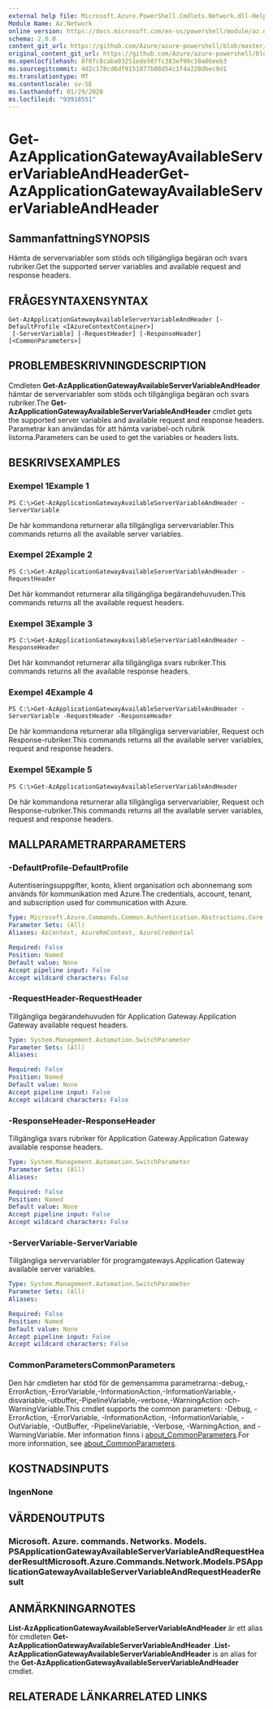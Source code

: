 ```yaml
---
external help file: Microsoft.Azure.PowerShell.Cmdlets.Network.dll-Help.xml
Module Name: Az.Network
online version: https://docs.microsoft.com/en-us/powershell/module/az.network/get-azapplicationgatewayavailableservervariableandheader
schema: 2.0.0
content_git_url: https://github.com/Azure/azure-powershell/blob/master/src/Network/Network/help/Get-AzApplicationGatewayAvailableServerVariableAndHeader.md
original_content_git_url: https://github.com/Azure/azure-powershell/blob/master/src/Network/Network/help/Get-AzApplicationGatewayAvailableServerVariableAndHeader.md
ms.openlocfilehash: 8f0fc8caba03251ede507fc383ef99c10a06eeb3
ms.sourcegitcommit: 4d2c178cd6df9151877b08d54c1f4a228dbec9d1
ms.translationtype: MT
ms.contentlocale: sv-SE
ms.lasthandoff: 01/29/2020
ms.locfileid: "93918551"
---
```

# <span data-ttu-id="4d41f-101">Get-AzApplicationGatewayAvailableServerVariableAndHeader</span><span class="sxs-lookup"><span data-stu-id="4d41f-101">Get-AzApplicationGatewayAvailableServerVariableAndHeader</span></span>

## <span data-ttu-id="4d41f-102">Sammanfattning</span><span class="sxs-lookup"><span data-stu-id="4d41f-102">SYNOPSIS</span></span>
<span data-ttu-id="4d41f-103">Hämta de servervariabler som stöds och tillgängliga begäran och svars rubriker.</span><span class="sxs-lookup"><span data-stu-id="4d41f-103">Get the supported server variables and available request and response headers.</span></span>

## <span data-ttu-id="4d41f-104">FRÅGESYNTAXEN</span><span class="sxs-lookup"><span data-stu-id="4d41f-104">SYNTAX</span></span>

```
Get-AzApplicationGatewayAvailableServerVariableAndHeader [-DefaultProfile <IAzureContextContainer>]
 [-ServerVariable] [-RequestHeader] [-ResponseHeader] [<CommonParameters>]
```

## <span data-ttu-id="4d41f-105">PROBLEMBESKRIVNING</span><span class="sxs-lookup"><span data-stu-id="4d41f-105">DESCRIPTION</span></span>
<span data-ttu-id="4d41f-106">Cmdleten **Get-AzApplicationGatewayAvailableServerVariableAndHeader** hämtar de servervariabler som stöds och tillgängliga begäran och svars rubriker.</span><span class="sxs-lookup"><span data-stu-id="4d41f-106">The **Get-AzApplicationGatewayAvailableServerVariableAndHeader** cmdlet gets the supported server variables and available request and response headers.</span></span> <span data-ttu-id="4d41f-107">Parametrar kan användas för att hämta variabel-och rubrik listorna.</span><span class="sxs-lookup"><span data-stu-id="4d41f-107">Parameters can be used to get the variables or headers lists.</span></span>

## <span data-ttu-id="4d41f-108">BESKRIVS</span><span class="sxs-lookup"><span data-stu-id="4d41f-108">EXAMPLES</span></span>

### <span data-ttu-id="4d41f-109">Exempel 1</span><span class="sxs-lookup"><span data-stu-id="4d41f-109">Example 1</span></span>
```
PS C:\>Get-AzApplicationGatewayAvailableServerVariableAndHeader -ServerVariable
```

<span data-ttu-id="4d41f-110">De här kommandona returnerar alla tillgängliga servervariabler.</span><span class="sxs-lookup"><span data-stu-id="4d41f-110">This commands returns all the available server variables.</span></span>

### <span data-ttu-id="4d41f-111">Exempel 2</span><span class="sxs-lookup"><span data-stu-id="4d41f-111">Example 2</span></span>
```
PS C:\>Get-AzApplicationGatewayAvailableServerVariableAndHeader -RequestHeader
```

<span data-ttu-id="4d41f-112">Det här kommandot returnerar alla tillgängliga begärandehuvuden.</span><span class="sxs-lookup"><span data-stu-id="4d41f-112">This commands returns all the available request headers.</span></span>

### <span data-ttu-id="4d41f-113">Exempel 3</span><span class="sxs-lookup"><span data-stu-id="4d41f-113">Example 3</span></span>
```
PS C:\>Get-AzApplicationGatewayAvailableServerVariableAndHeader -ResponseHeader
```

<span data-ttu-id="4d41f-114">Det här kommandot returnerar alla tillgängliga svars rubriker.</span><span class="sxs-lookup"><span data-stu-id="4d41f-114">This commands returns all the available response headers.</span></span>

### <span data-ttu-id="4d41f-115">Exempel 4</span><span class="sxs-lookup"><span data-stu-id="4d41f-115">Example 4</span></span>
```
PS C:\>Get-AzApplicationGatewayAvailableServerVariableAndHeader - ServerVariable -RequestHeader -ResponseHeader
```

<span data-ttu-id="4d41f-116">De här kommandona returnerar alla tillgängliga servervariabler, Request och Response-rubriker.</span><span class="sxs-lookup"><span data-stu-id="4d41f-116">This commands returns all the available server variables, request and response headers.</span></span>

### <span data-ttu-id="4d41f-117">Exempel 5</span><span class="sxs-lookup"><span data-stu-id="4d41f-117">Example 5</span></span>
```
PS C:\>Get-AzApplicationGatewayAvailableServerVariableAndHeader
```

<span data-ttu-id="4d41f-118">De här kommandona returnerar alla tillgängliga servervariabler, Request och Response-rubriker.</span><span class="sxs-lookup"><span data-stu-id="4d41f-118">This commands returns all the available server variables, request and response headers.</span></span>

## <span data-ttu-id="4d41f-119">MALLPARAMETRAR</span><span class="sxs-lookup"><span data-stu-id="4d41f-119">PARAMETERS</span></span>

### <span data-ttu-id="4d41f-120">-DefaultProfile</span><span class="sxs-lookup"><span data-stu-id="4d41f-120">-DefaultProfile</span></span>
<span data-ttu-id="4d41f-121">Autentiseringsuppgifter, konto, klient organisation och abonnemang som används för kommunikation med Azure.</span><span class="sxs-lookup"><span data-stu-id="4d41f-121">The credentials, account, tenant, and subscription used for communication with Azure.</span></span>

```yaml
Type: Microsoft.Azure.Commands.Common.Authentication.Abstractions.Core.IAzureContextContainer
Parameter Sets: (All)
Aliases: AzContext, AzureRmContext, AzureCredential

Required: False
Position: Named
Default value: None
Accept pipeline input: False
Accept wildcard characters: False
```

### <span data-ttu-id="4d41f-122">-RequestHeader</span><span class="sxs-lookup"><span data-stu-id="4d41f-122">-RequestHeader</span></span>
<span data-ttu-id="4d41f-123">Tillgängliga begärandehuvuden för Application Gateway.</span><span class="sxs-lookup"><span data-stu-id="4d41f-123">Application Gateway available request headers.</span></span>

```yaml
Type: System.Management.Automation.SwitchParameter
Parameter Sets: (All)
Aliases:

Required: False
Position: Named
Default value: None
Accept pipeline input: False
Accept wildcard characters: False
```

### <span data-ttu-id="4d41f-124">-ResponseHeader</span><span class="sxs-lookup"><span data-stu-id="4d41f-124">-ResponseHeader</span></span>
<span data-ttu-id="4d41f-125">Tillgängliga svars rubriker för Application Gateway.</span><span class="sxs-lookup"><span data-stu-id="4d41f-125">Application Gateway available response headers.</span></span>

```yaml
Type: System.Management.Automation.SwitchParameter
Parameter Sets: (All)
Aliases:

Required: False
Position: Named
Default value: None
Accept pipeline input: False
Accept wildcard characters: False
```

### <span data-ttu-id="4d41f-126">-ServerVariable</span><span class="sxs-lookup"><span data-stu-id="4d41f-126">-ServerVariable</span></span>
<span data-ttu-id="4d41f-127">Tillgängliga servervariabler för programgateways.</span><span class="sxs-lookup"><span data-stu-id="4d41f-127">Application Gateway available server variables.</span></span>

```yaml
Type: System.Management.Automation.SwitchParameter
Parameter Sets: (All)
Aliases:

Required: False
Position: Named
Default value: None
Accept pipeline input: False
Accept wildcard characters: False
```

### <span data-ttu-id="4d41f-128">CommonParameters</span><span class="sxs-lookup"><span data-stu-id="4d41f-128">CommonParameters</span></span>
<span data-ttu-id="4d41f-129">Den här cmdleten har stöd för de gemensamma parametrarna:-debug,-ErrorAction,-ErrorVariable,-InformationAction,-InformationVariable,-disvariable,-utbuffer,-PipelineVariable,-verbose,-WarningAction och-WarningVariable.</span><span class="sxs-lookup"><span data-stu-id="4d41f-129">This cmdlet supports the common parameters: -Debug, -ErrorAction, -ErrorVariable, -InformationAction, -InformationVariable, -OutVariable, -OutBuffer, -PipelineVariable, -Verbose, -WarningAction, and -WarningVariable.</span></span> <span data-ttu-id="4d41f-130">Mer information finns i [about_CommonParameters](https://go.microsoft.com/fwlink/?LinkID=113216).</span><span class="sxs-lookup"><span data-stu-id="4d41f-130">For more information, see [about_CommonParameters](https://go.microsoft.com/fwlink/?LinkID=113216).</span></span>

## <span data-ttu-id="4d41f-131">KOSTNADS</span><span class="sxs-lookup"><span data-stu-id="4d41f-131">INPUTS</span></span>

### <span data-ttu-id="4d41f-132">Ingen</span><span class="sxs-lookup"><span data-stu-id="4d41f-132">None</span></span>

## <span data-ttu-id="4d41f-133">VÄRDEN</span><span class="sxs-lookup"><span data-stu-id="4d41f-133">OUTPUTS</span></span>

### <span data-ttu-id="4d41f-134">Microsoft. Azure. commands. Networks. Models. PSApplicationGatewayAvailableServerVariableAndRequestHeaderResult</span><span class="sxs-lookup"><span data-stu-id="4d41f-134">Microsoft.Azure.Commands.Network.Models.PSApplicationGatewayAvailableServerVariableAndRequestHeaderResult</span></span>

## <span data-ttu-id="4d41f-135">ANMÄRKNINGAR</span><span class="sxs-lookup"><span data-stu-id="4d41f-135">NOTES</span></span>
<span data-ttu-id="4d41f-136">**List-AzApplicationGatewayAvailableServerVariableAndHeader** är ett alias för cmdleten **Get-AzApplicationGatewayAvailableServerVariableAndHeader** .</span><span class="sxs-lookup"><span data-stu-id="4d41f-136">**List-AzApplicationGatewayAvailableServerVariableAndHeader** is an alias for the **Get-AzApplicationGatewayAvailableServerVariableAndHeader** cmdlet.</span></span>

## <span data-ttu-id="4d41f-137">RELATERADE LÄNKAR</span><span class="sxs-lookup"><span data-stu-id="4d41f-137">RELATED LINKS</span></span>

